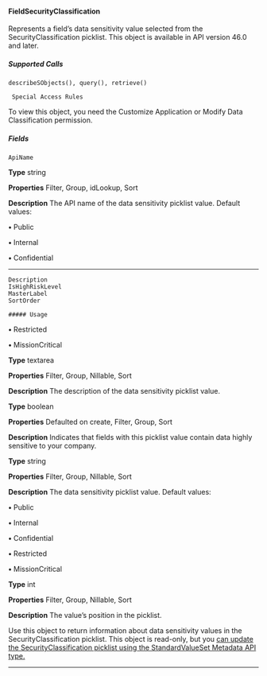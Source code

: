 #### FieldSecurityClassification

Represents a field’s data sensitivity value selected from the SecurityClassification picklist. This object is available in API version 46.0 and
later.

##### Supported Calls
```
describeSObjects(), query(), retrieve()

 Special Access Rules

```
To view this object, you need the Customize Application or Modify Data Classification permission.

##### Fields

```
ApiName

```

**Type**
string

**Properties**
Filter, Group, idLookup, Sort

**Description**
The API name of the data sensitivity picklist value. Default values:

**•** Public

**•** Internal

**•** Confidential


-----

```
Description
IsHighRiskLevel
MasterLabel
SortOrder

##### Usage

```


**•** Restricted

**•** MissionCritical

**Type**
textarea

**Properties**
Filter, Group, Nillable, Sort

**Description**
The description of the data sensitivity picklist value.

**Type**
boolean

**Properties**
Defaulted on create, Filter, Group, Sort

**Description**
Indicates that fields with this picklist value contain data highly sensitive to your
company.

**Type**
string

**Properties**
Filter, Group, Nillable, Sort

**Description**
The data sensitivity picklist value. Default values:

**•** Public

**•** Internal

**•** Confidential

**•** Restricted

**•** MissionCritical

**Type**
int

**Properties**
Filter, Group, Nillable, Sort

**Description**
The value’s position in the picklist.


Use this object to return information about data sensitivity values in the SecurityClassification picklist. This object is read-only, but you
[can update the SecurityClassification picklist using the StandardValueSet Metadata API type.](https://developer.salesforce.com/docs/atlas.en-us.254.0.api_meta.meta/api_meta/meta_standardvalueset.htm)


-----
